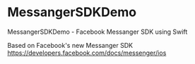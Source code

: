 # MessangerSDKDemo

MessangerSDKDemo - Facebook Messanger SDK using Swift


Based on Facebook's new Messanger SDK
https://developers.facebook.com/docs/messenger/ios
